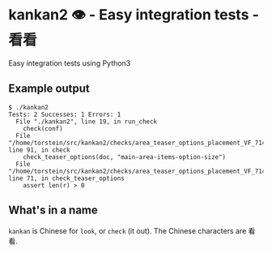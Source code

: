 # kankan2 👁 - Easy integration tests - 看看

Easy integration tests using Python3

## Example output

```
$ ./kankan2
Tests: 2 Successes: 1 Errors: 1
  File "./kankan2", line 19, in run_check
    check(conf)
  File "/home/torstein/src/kankan2/checks/area_teaser_options_placement_VF_7149.py", line 91, in check
    check_teaser_options(doc, "main-area-items-option-size")
  File "/home/torstein/src/kankan2/checks/area_teaser_options_placement_VF_7149.py", line 71, in check_teaser_options
    assert len(r) > 0
```

## What's in a name
`kankan` is Chinese for `look`, or `check` (it out). The Chinese
characters are 看看.

